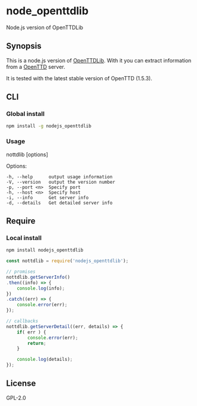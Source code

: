 # node_openttdlib
Node.js version of OpenTTDLib

## Synopsis

This is a node.js version of [OpenTTDLib](https://theyosh.nl/speeltuin/OpenTTDLib-0.3.2/docs/li_OpenTTDLib.html). 
With it you can extract information from a [OpenTTD](https://www.openttd.org) server.

It is tested with the latest stable version of OpenTTD (1.5.3).

## CLI

### Global install

```sh
npm install -g nodejs_openttdlib
```

### Usage

nottdlib [options]

   Options:

    -h, --help      output usage information
    -V, --version   output the version number
    -p, --port <n>  Specify port
    -h, --host <n>  Specify host
    -i, --info      Get server info
    -d, --details   Get detailed server info

## Require

### Local install

```sh
npm install nodejs_openttdlib
```

```javascript
const nottdlib = require('nodejs_openttdlib');

// promises
nottdlib.getServerInfo()
.then((info) => {
	console.log(info);
})
.catch((err) => {
	console.error(err);
});

// callbacks
nottdlib.getServerDetail((err, details) => {
	if( err ) {
		console.error(err);
		return;
	}

	console.log(details);
});

```

## License

GPL-2.0
